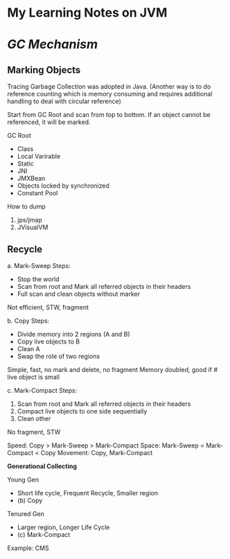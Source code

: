 # My Learning Notes on JVM

***GC Mechanism***
==================

**Marking Objects**
-------------------

Tracing Garbage Collection was adopted in Java.
(Another way is to do reference counting which is memory consuming and requires additional handling to deal with circular reference)

Start from GC Root and scan from top to bottom. If an object cannot be referenced, it will be marked.

GC Root
- Class
- Local Varirable
- Static 
- JNI
- JMXBean
- Objects locked by synchronized
- Constant Pool

How to dump
1. jps/jmap
2. JVisualVM

**Recycle**
-----------

a. Mark-Sweep
Steps:
- Stop the world
- Scan from root and Mark all referred objects in their headers
- Full scan and clean objects without marker

Not efficient, STW, fragment

b. Copy
Steps:
- Divide memory into 2 regions (A and B)
- Copy live objects to B
- Clean A
- Swap the role of two regions

Simple, fast, no mark and delete, no fragment
Memory doubled, good if # live object is small

c. Mark-Compact
Steps:
1. Scan from root and Mark all referred objects in their headers
2. Compact live objects to one side sequentially
3. Clean other

No fragment, STW

Speed: Copy > Mark-Sweep > Mark-Compact
Space: Mark-Sweep = Mark-Compact < Copy
Movement: Copy, Mark-Compact

**Generational Collecting**

Young Gen
- Short life cycle, Frequent Recycle, Smaller region
- (b) Copy

Tenured Gen
- Larger region, Longer Life Cycle
- (c) Mark-Compact

Example: CMS
